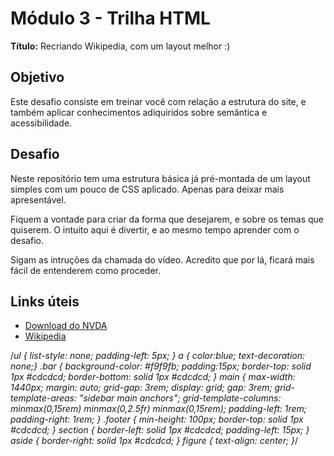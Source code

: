 # Módulo 3 - Trilha HTML

**Título:** Recriando Wikipedia, com um layout melhor :)

## Objetivo
Este desafio consiste em treinar você com relação a estrutura do site, e também aplicar conhecimentos adiquiridos sobre semântica e acessibilidade.

## Desafio
Neste repositório tem uma estrutura básica já pré-montada de um layout simples com um pouco de CSS aplicado. Apenas para deixar mais apresentável.

Fiquem a vontade para criar da forma que desejarem, e sobre os temas que quiserem. O intuito aqui é divertir, e ao mesmo tempo aprender com o desafio.

Sigam as intruções da chamada do vídeo. Acredito que por lá, ficará mais fácil de entenderem como proceder.

## Links úteis
- [Download do NVDA](https://www.nvaccess.org/download/)
- [Wikipedia](https://pt.wikipedia.org/)



/*ul { list-style: none; padding-left: 5px; }
a { color:blue; text-decoration: none;}
.bar {
    background-color: #f9f9fb;
    padding:15px;
    border-top: solid 1px #cdcdcd;
    border-bottom: solid 1px #cdcdcd;
}
main {
    max-width: 1440px;
    margin: auto;
    grid-gap: 3rem;
    display: grid;
    gap: 3rem;
    grid-template-areas: "sidebar main anchors";
    grid-template-columns: minmax(0,15rem) minmax(0,2.5fr) minmax(0,15rem);
    padding-left: 1rem;
    padding-right: 1rem;
}
.footer {
    min-height: 100px;
    border-top: solid 1px #cdcdcd;
}
section {
    border-left: solid 1px #cdcdcd;
    padding-left: 15px;
}
aside {
    border-right: solid 1px #cdcdcd;
}
figure {
    text-align: center;
}*/
